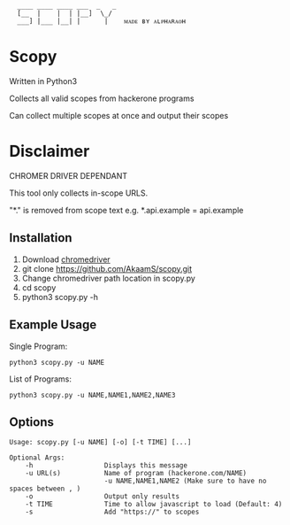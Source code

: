 ```
  ____ ____ ____ ___  _   _ 
  [__  |    |  | |__]  \_/  
  ___] |___ |__| |      |    ᴍᴀᴅᴇ ʙʏ ᴀʟᴘʜᴀʀᴀᴏʜ    

```
# Scopy 
Written in Python3

Collects all valid scopes from hackerone programs

Can collect multiple scopes at once and output their scopes 

# Disclaimer 
CHROMER DRIVER DEPENDANT

This tool only collects in-scope URLS.

"*." is removed from scope text e.g. *.api.example = api.example

## Installation

1) Download [chromedriver](https://chromedriver.chromium.org/downloads) 
4) git clone https://github.com/AkaamS/scopy.git
4) Change chromedriver path location in scopy.py
5) cd scopy
6) python3 scopy.py -h

## Example Usage

Single Program:
```
python3 scopy.py -u NAME
```
List of Programs:
```
python3 scopy.py -u NAME,NAME1,NAME2,NAME3
```
## Options

```
Usage: scopy.py [-u NAME] [-o] [-t TIME] [...]

Optional Args:
    -h                  Displays this message
    -u URL(s)           Name of program (hackerone.com/NAME)
                        -u NAME,NAME1,NAME2 (Make sure to have no spaces between , )
    -o                  Output only results
    -t TIME             Time to allow javascript to load (Default: 4)
    -s                  Add "https://" to scopes

```
